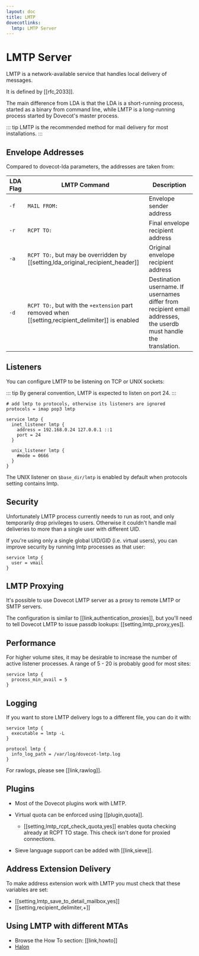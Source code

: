 ```yaml
---
layout: doc
title: LMTP
dovecotlinks:
  lmtp: LMTP Server
---
```


# LMTP Server

LMTP is a network-available service that handles local delivery of messages.

It is defined by [[rfc,2033]].

The main difference from LDA is that the LDA is a short-running process,
started as a binary from command line, while LMTP is a long-running process
started by Dovecot's master process.

::: tip
LMTP is the recommended method for mail delivery for most installations.
:::

<!-- @include: include/delivery_common.inc -->

## Envelope Addresses

Compared to dovecot-lda parameters, the addresses are taken from:

| LDA Flag | LMTP Command | Description |
| -------- | ------------ | ----------- |
| `-f` | `MAIL FROM:` | Envelope sender address |
| `-r` | `RCPT TO:` | Final envelope recipient address |
| `-a` | `RCPT TO:`, but may be overridden by [[setting,lda_original_recipient_header]] | Original envelope recipient address |
| `-d` | `RCPT TO:`, but with the `+extension` part removed when [[setting,recipient_delimiter]] is enabled | Destination username. If usernames differ from recipient email addresses, the userdb must handle the translation. |

## Listeners

You can configure LMTP to be listening on TCP or UNIX sockets:

::: tip
By general convention, LMTP is expected to listen on port 24.
:::

```[dovecot.conf]
# add lmtp to protocols, otherwise its listeners are ignored
protocols = imap pop3 lmtp

service lmtp {
  inet_listener lmtp {
    address = 192.168.0.24 127.0.0.1 ::1
    port = 24
  }

  unix_listener lmtp {
    #mode = 0666
  }
}
```

The UNIX listener on `$base_dir/lmtp` is enabled by default when
protocols setting contains lmtp.

## Security

Unfortunately LMTP process currently needs to run as root, and only
temporarily drop privileges to users. Otherwise it couldn't handle mail
deliveries to more than a single user with different UID.

If you're using only a single global UID/GID (i.e. virtual users), you can
improve security by running lmtp processes as that user:

```[dovecot.conf]
service lmtp {
  user = vmail
}
```

## LMTP Proxying

It's possible to use Dovecot LMTP server as a proxy to remote LMTP or
SMTP servers.

The configuration is similar to [[link,authentication_proxies]], but you'll
need to tell Dovecot LMTP to issue passdb lookups: [[setting,lmtp_proxy,yes]].

## Performance

For higher volume sites, it may be desirable to increase the number of
active listener processes. A range of 5 - 20 is probably good for most sites:

```[dovecot.conf]
service lmtp {
  process_min_avail = 5
}
```

## Logging

If you want to store LMTP delivery logs to a different file, you can do
it with:

```[dovecot.conf]
service lmtp {
  executable = lmtp -L
}

protocol lmtp {
  info_log_path = /var/log/dovecot-lmtp.log
}
```

For rawlogs, please see [[link,rawlog]].

## Plugins

* Most of the Dovecot plugins work with LMTP.

* Virtual quota can be enforced using [[plugin,quota]].

  * [[setting,lmtp_rcpt_check_quota,yes]] enables quota checking already
    at RCPT TO stage. This check isn't done for proxied connections.

* Sieve language support can be added with [[link,sieve]].

## Address Extension Delivery

To make address extension work with LMTP you must check that these variables
are set:

* [[setting,lmtp_save_to_detail_mailbox,yes]]
* [[setting,recipient_delimiter,+]]

## Using LMTP with different MTAs

* Browse the How To section: [[link,howto]]
* [Halon](https://docs.halon.io/kb/delivery/lmtp)
